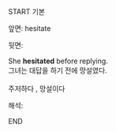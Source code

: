 START
기본

앞면:
hesitate


뒷면:
<div>She <b>hesitated</b> before replying. </div><div>그녀는 대답을 하기 전에 망설였다.<br><br>주저하다 , 망설이다</div>


해석:

END